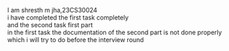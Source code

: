 I am shresth m jha,23CS30024</br>
i have completed the first task completely</br>
and the second task first part</br>
in the first task the documentation of the second part is not done properly</br>
which i will try to do before the interview round
